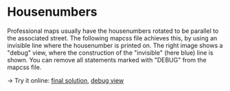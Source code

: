 Housenumbers
============
Professional maps usually have the housenumbers rotated to be parallel to the associated street. The following mapcss file achieves this, by using an invisible line where the housenumber is printed on. The right image shows a "debug" view, where the construction of the "invisible" (here blue) line is shown. You can remove all statements marked with "DEBUG" from the mapcss file.

&rarr; Try it online: [final solution](http://pgmapcss.openstreetbrowser.org/?style=4545c&zoom=18&lat=47.0693&lon=15.4530), [debug view](http://pgmapcss.openstreetbrowser.org/?style=606a2&zoom=18&lat=47.0693&lon=15.4530)
